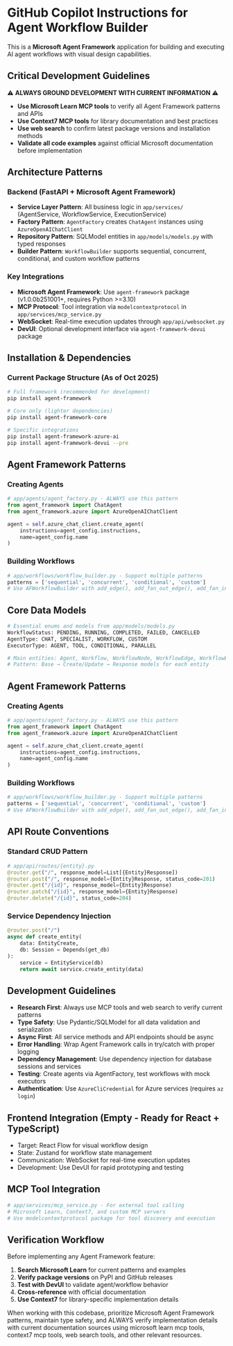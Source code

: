 # GitHub Copilot Instructions for Agent Workflow Builder

This is a **Microsoft Agent Framework** application for building and executing AI agent workflows with visual design capabilities.

## Critical Development Guidelines

⚠️ **ALWAYS GROUND DEVELOPMENT WITH CURRENT INFORMATION** ⚠️
- **Use Microsoft Learn MCP tools** to verify all Agent Framework patterns and APIs
- **Use Context7 MCP tools** for library documentation and best practices  
- **Use web search** to confirm latest package versions and installation methods
- **Validate all code examples** against official Microsoft documentation before implementation

## Architecture Patterns

### Backend (FastAPI + Microsoft Agent Framework)
- **Service Layer Pattern**: All business logic in `app/services/` (AgentService, WorkflowService, ExecutionService)
- **Factory Pattern**: `AgentFactory` creates `ChatAgent` instances using `AzureOpenAIChatClient`
- **Repository Pattern**: SQLModel entities in `app/models/models.py` with typed responses
- **Builder Pattern**: `WorkflowBuilder` supports sequential, concurrent, conditional, and custom workflow patterns

### Key Integrations
- **Microsoft Agent Framework**: Use `agent-framework` package (v1.0.0b251001+, requires Python >=3.10)
- **MCP Protocol**: Tool integration via `modelcontextprotocol` in `app/services/mcp_service.py`
- **WebSocket**: Real-time execution updates through `app/api/websocket.py`
- **DevUI**: Optional development interface via `agent-framework-devui` package

## Installation & Dependencies

### Current Package Structure (As of Oct 2025)
```bash
# Full framework (recommended for development)
pip install agent-framework

# Core only (lighter dependencies)
pip install agent-framework-core

# Specific integrations
pip install agent-framework-azure-ai
pip install agent-framework-devui --pre
```

## Agent Framework Patterns

### Creating Agents
```python
# app/agents/agent_factory.py - ALWAYS use this pattern
from agent_framework import ChatAgent
from agent_framework.azure import AzureOpenAIChatClient

agent = self.azure_chat_client.create_agent(
    instructions=agent_config.instructions,
    name=agent_config.name
)
```

### Building Workflows
```python
# app/workflows/workflow_builder.py - Support multiple patterns
patterns = ['sequential', 'concurrent', 'conditional', 'custom']
# Use AFWorkflowBuilder with add_edge(), add_fan_out_edge(), add_fan_in_edge()
```

## Core Data Models

```python
# Essential enums and models from app/models/models.py
WorkflowStatus: PENDING, RUNNING, COMPLETED, FAILED, CANCELLED
AgentType: CHAT, SPECIALIST, WORKFLOW, CUSTOM
ExecutorType: AGENT, TOOL, CONDITIONAL, PARALLEL

# Main entities: Agent, Workflow, WorkflowNode, WorkflowEdge, WorkflowExecution
# Pattern: Base → Create/Update → Response models for each entity
```

## Agent Framework Patterns

### Creating Agents
```python
# app/agents/agent_factory.py - ALWAYS use this pattern
from agent_framework import ChatAgent
from agent_framework.azure import AzureOpenAIChatClient

agent = self.azure_chat_client.create_agent(
    instructions=agent_config.instructions,
    name=agent_config.name
)
```

### Building Workflows
```python
# app/workflows/workflow_builder.py - Support multiple patterns
patterns = ['sequential', 'concurrent', 'conditional', 'custom']
# Use AFWorkflowBuilder with add_edge(), add_fan_out_edge(), add_fan_in_edge()
```

## API Route Conventions

### Standard CRUD Pattern
```python
# app/api/routes/{entity}.py
@router.get("/", response_model=List[{Entity}Response])
@router.post("/", response_model={Entity}Response, status_code=201)
@router.get("/{id}", response_model={Entity}Response)
@router.patch("/{id}", response_model={Entity}Response)
@router.delete("/{id}", status_code=204)
```

### Service Dependency Injection
```python
@router.post("/")
async def create_entity(
    data: EntityCreate,
    db: Session = Depends(get_db)
):
    service = EntityService(db)
    return await service.create_entity(data)
```

## Development Guidelines

- **Research First**: Always use MCP tools and web search to verify current patterns
- **Type Safety**: Use Pydantic/SQLModel for all data validation and serialization
- **Async First**: All service methods and API endpoints should be async
- **Error Handling**: Wrap Agent Framework calls in try/catch with proper logging
- **Dependency Management**: Use dependency injection for database sessions and services
- **Testing**: Create agents via AgentFactory, test workflows with mock executors
- **Authentication**: Use `AzureCliCredential` for Azure services (requires `az login`)

## Frontend Integration (Empty - Ready for React + TypeScript)
- Target: React Flow for visual workflow design
- State: Zustand for workflow state management  
- Communication: WebSocket for real-time execution updates
- Development: Use DevUI for rapid prototyping and testing

## MCP Tool Integration
```python
# app/services/mcp_service.py - For external tool calling
# Microsoft Learn, Context7, and custom MCP servers
# Use modelcontextprotocol package for tool discovery and execution
```

## Verification Workflow

Before implementing any Agent Framework feature:
1. **Search Microsoft Learn** for current patterns and examples
2. **Verify package versions** on PyPI and GitHub releases
3. **Test with DevUI** to validate agent/workflow behavior
4. **Cross-reference** with official documentation
5. **Use Context7** for library-specific implementation details

When working with this codebase, prioritize Microsoft Agent Framework patterns, maintain type safety, and ALWAYS verify implementation details with current documentation sources using microsoft learn mcp tools, context7 mcp tools, web search tools, and other relevant resources.